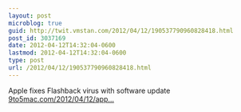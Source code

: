 ```yaml
---
layout: post
microblog: true
guid: http://twit.vmstan.com/2012/04/12/190537790960828418.html
post_id: 3037169
date: 2012-04-12T14:32:04-0600
lastmod: 2012-04-12T14:32:04-0600
type: post
url: /2012/04/12/190537790960828418.html
---
```

Apple fixes Flashback virus with software update <a href="http://9to5mac.com/2012/04/12/apple-fixes-flashback-virus-with-software-update/">9to5mac.com/2012/04/12/app…</a>
